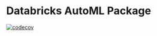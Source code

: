 # Databricks AutoML Package

[![codecov](https://codecov.io/gh/databricks/automl/branch/main/graph/badge.svg)](https://codecov.io/gh/databricks/automl)
